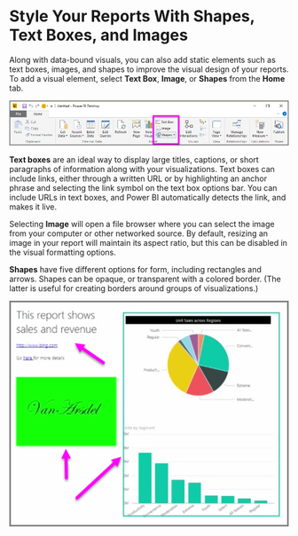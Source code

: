 <properties
   pageTitle="Shapes, text boxes, and images"
   description="Add a personal touch, and a logo, to reports and dashboards"
   services="powerbi"
   documentationCenter=""
   authors="davidiseminger"
   manager="mblythe"
   backup=""
   editor=""
   tags=""
   qualityFocus="no"
   qualityDate=""
   featuredVideoId="_3q6VEBhGew"
   featuredVideoThumb=""
   courseDuration="6m"/>

<tags
   ms.service="powerbi"
   ms.devlang="NA"
   ms.topic="get-started-article"
   ms.tgt_pltfrm="NA"
   ms.workload="powerbi"
   ms.date="09/29/2016"
   ms.author="davidi"/>

# Style Your Reports With Shapes, Text Boxes, and Images

Along with data-bound visuals, you can also add static elements such as text boxes, images, and shapes to improve the visual design of your reports. To add a visual element, select **Text Box**, **Image**, or **Shapes** from the **Home** tab.

![](media/powerbi-learning-3-10-create-shapes-images/3-10_1.png)

**Text boxes** are an ideal way to display large titles, captions, or short paragraphs of information along with your visualizations. Text boxes can include links, either through a written URL or by highlighting an anchor phrase and selecting the link symbol on the text box options bar. You can include URLs in text boxes, and Power BI automatically detects the link, and makes it live.

Selecting **Image** will open a file browser where you can select the image from your computer or other networked source. By default, resizing an image in your report will maintain its aspect ratio, but this can be disabled in the visual formatting options.

**Shapes** have five different options for form, including rectangles and arrows. Shapes can be opaque, or transparent with a colored border. (The latter is useful for creating borders around groups of visualizations.)

![](media/powerbi-learning-3-10-create-shapes-images/3-10_2.png)

